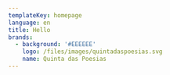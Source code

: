 ```yaml
---
templateKey: homepage
language: en
title: Hello
brands:
  - background: '#EEEEEE'
    logo: /files/images/quintadaspoesias.svg
    name: Quinta das Poesias
---
```


